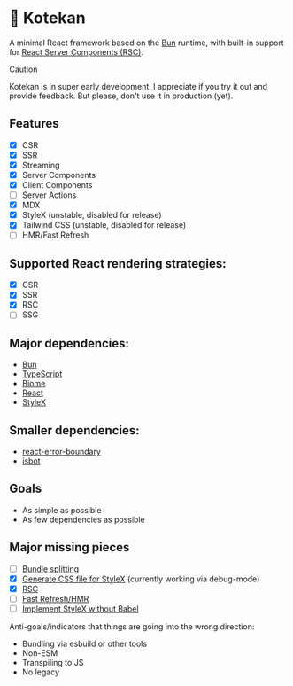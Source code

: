 # 🥁 Kotekan

A minimal React framework based on the [Bun](https://bun.sh/) runtime, with built-in support for [React Server Components (RSC)](https://react.dev/blog/2023/03/22/react-labs-what-we-have-been-working-on-march-2023#react-server-components).

> [!CAUTION]
> Kotekan is in super early development. I appreciate if you try it out and provide feedback. But please, don't use it in production (yet).

## Features
- [x] CSR
- [x] SSR
- [x] Streaming
- [x] Server Components
- [x] Client Components
- [ ] Server Actions
- [x] MDX
- [x] StyleX (unstable, disabled for release)
- [x] Tailwind CSS (unstable, disabled for release)
- [ ] HMR/Fast Refresh

## Supported React rendering strategies:
- [x] CSR
- [x] SSR
- [x] RSC
- [ ] SSG

## Major dependencies:
- [Bun](https://bun.sh/)
- [TypeScript](https://www.typescriptlang.org/)
- [Biome](https://biomejs.dev/)
- [React](https://react.dev/)
- [StyleX](https://stylexjs.com/)

## Smaller dependencies:
- [react-error-boundary](https://github.com/bvaughn/react-error-boundary)
- [isbot](https://github.com/omrilotan/isbot)

## Goals
- As simple as possible
- As few dependencies as possible

## Major missing pieces
- [ ] [Bundle splitting](https://github.com/bndkt/kotekan/issues/7)
- [x] [Generate CSS file for StyleX](https://github.com/bndkt/kotekan/issues/2) (currently working via debug-mode)
- [x] [RSC](https://github.com/bndkt/kotekan/issues/9)
- [ ] [Fast Refresh/HMR](https://github.com/bndkt/kotekan/issues/4)
- [ ] [Implement StyleX without Babel](https://github.com/bndkt/kotekan/issues/10)

Anti-goals/indicators that things are going into the wrong direction:
- Bundling via esbuild or other tools
- Non-ESM
- Transpiling to JS
- No legacy

